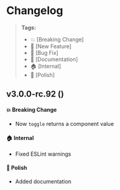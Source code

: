 Changelog
=========

> **Tags:**
> - :boom:       [Breaking Change]
> - :rocket:     [New Feature]
> - :bug:        [Bug Fix]
> - :memo:       [Documentation]
> - :house:      [Internal]
> - :nail_care:  [Polish]

## v3.0.0-rc.92 ()

#### :boom: Breaking Change

* Now `toggle` returns a component value

#### :house: Internal

* Fixed ESLint warnings

#### :nail_care: Polish

* Added documentation
